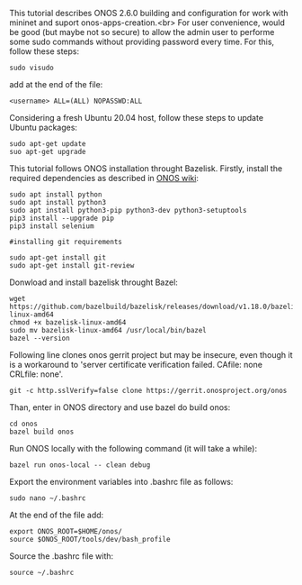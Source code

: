 This tutorial describes ONOS 2.6.0 building and configuration for work with mininet and suport onos-apps-creation.<br\>
For user convenience, would be good (but maybe not so secure) to allow the admin user to performe some sudo commands without providing password every time. For this, follow these steps:


```sheel
sudo visudo
```


add at the end of the file:
```
<username> ALL=(ALL) NOPASSWD:ALL
```

Considering a fresh Ubuntu 20.04 host, follow these steps to update Ubuntu packages:

```sheel
sudo apt-get update
suo apt-get upgrade
```
This tutorial follows ONOS installation throught Bazelisk. Firstly, install the required dependencies as described in [ONOS wiki](https://wiki.onosproject.org/display/ONOS/Installing+required+tools):

```
sudo apt install python
sudo apt install python3
sudo apt install python3-pip python3-dev python3-setuptools
pip3 install --upgrade pip
pip3 install selenium

#installing git requirements

sudo apt-get install git
sudo apt-get install git-review
```


Donwload and install bazelisk throught Bazel:


```
wget https://github.com/bazelbuild/bazelisk/releases/download/v1.18.0/bazelisk-linux-amd64
chmod +x bazelisk-linux-amd64
sudo mv bazelisk-linux-amd64 /usr/local/bin/bazel
bazel --version
```

Following line clones onos gerrit project but may be insecure, even though it is a workaround to 'server certificate verification failed. CAfile: none CRLfile: none'.


```
git -c http.sslVerify=false clone https://gerrit.onosproject.org/onos
```

Than, enter in ONOS directory and use bazel do build onos:


```
cd onos
bazel build onos
```

Run ONOS locally with the following command (it will take a while):


```
bazel run onos-local -- clean debug
```


Export the environment variables into .bashrc file as follows:


```
sudo nano ~/.bashrc
```

At the end of the file add:


```
export ONOS_ROOT=$HOME/onos/
source $ONOS_ROOT/tools/dev/bash_profile
```


Source the .bashrc file with:


```
source ~/.bashrc
```
